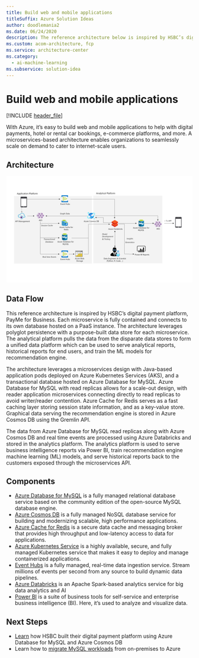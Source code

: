 ```yaml
---
title: Build web and mobile applications
titleSuffix: Azure Solution Ideas
author: doodlemania2
ms.date: 06/24/2020
description: The reference architecture below is inspired by HSBC’s digital payment platform, PayMe for Business.
ms.custom: acom-architecture, fcp
ms.service: architecture-center
ms.category:
  - ai-machine-learning
ms.subservice: solution-idea
---
```


# Build web and mobile applications

[!INCLUDE [header_file](../../../includes/sol-idea-header.md)]

With Azure, it’s easy to build web and mobile applications to help with digital payments, hotel or rental car bookings, e-commerce platforms, and more. A microservices-based architecture enables organizations to seamlessly scale on demand to cater to internet-scale users.

## Architecture

![Architecture diagram](../media/webapps.png)

## Data Flow

This reference architecture is inspired by HSBC’s digital payment platform, PayMe for Business. Each microservice is fully contained and connects to its own database hosted on a PaaS instance. The architecture leverages polyglot persistence with a purpose-built data store for each microservice. The analytical platform pulls the data from the disparate data stores to form a unified data platform which can be used to serve analytical reports, historical reports for end users, and train the ML models for recommendation engine.

The architecture leverages a microservices design with Java-based application pods deployed on Azure Kubernetes Services (AKS), and a transactional database hosted on Azure Database for MySQL. Azure Database for MySQL with read replicas allows for a scale-out design, with reader application microservices connecting directly to read replicas to avoid writer/reader contention. Azure Cache for Redis serves as a fast caching layer storing session state information, and as a key-value store. Graphical data serving the recommendation engine is stored in Azure Cosmos DB using the Gremlin API.  

The data from Azure Database for MySQL read replicas along with Azure Cosmos DB and real time events are processed using Azure Databricks and stored in the analytics platform. The analytics platform is used to serve business intelligence reports via Power BI, train recommendation engine machine learning (ML) models, and serve historical reports back to the customers exposed through the microservices API.

## Components

- [Azure Database for MySQL](https://docs.microsoft.com/azure/mysql/overview) is a fully managed relational database service based on the community edition of the open-source MySQL database engine.
- [Azure Cosmos DB](https://docs.microsoft.com/azure/cosmos-db/) is a fully managed NoSQL database service for building and modernizing scalable, high performance applications.
- [Azure Cache for Redis](https://docs.microsoft.com/azure/azure-cache-for-redis/) is a secure data cache and messaging broker that provides high throughput and low-latency access to data for applications.
- [Azure Kubernetes Service](https://docs.microsoft.com/azure/aks/) is a highly available, secure, and fully managed Kubernetes service that makes it easy to deploy and manage containerized applications.
- [Event Hubs](https://docs.microsoft.com/azure/event-hubs/) is a fully managed, real-time data ingestion service. Stream millions of events per second from any source to build dynamic data pipelines.
- [Azure Databricks](https://docs.microsoft.com/azure/azure-databricks/) is an Apache Spark-based analytics service for big data analytics and AI
- [Power BI](https://docs.microsoft.com/power-bi/fundamentals/power-bi-overview) is a suite of business tools for self-service and enterprise business intelligence (BI). Here, it’s used to analyze and visualize data.

## Next Steps

- [Learn](https://www.youtube.com/watch?v=KEYqG0IcUy8&feature=youtu.be) how HSBC built their digital payment platform using Azure Database for MySQL and Azure Cosmos DB
- Learn how to [migrate MySQL workloads](https://docs.microsoft.com/learn/paths/migrate-open-source-workloads/) from on-premises to Azure
